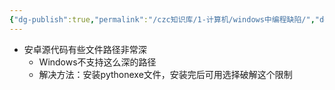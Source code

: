```yaml
---
{"dg-publish":true,"permalink":"/czc知识库/1-计算机/windows中编程缺陷/","dgPassFrontmatter":true,"created":"2024-07-03T23:46:25.866+08:00","updated":"2024-12-08T12:27:33.520+08:00"}
---
```



- 安卓源代码有些文件路径非常深
	- Windows不支持这么深的路径
	- 解决方法：安装pythonexe文件，安装完后可用选择破解这个限制